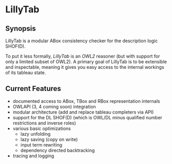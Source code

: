 # LillyTab

## Synopsis

LillyTab is a modular ABox consistency checker for the description logic SHOF(D).

To put it less formally, *LillyTab* is an *OWL2* reasoner (but with support for only a limited subset of OWL2). 
A primary goal of LillyTab is to be extensible and inspectable, meaning it gives you easy access to the internal
workings of its tableau state.

## Current Features

* documented access to ABox, TBox and RBox representation internals
* OWLAPI (3, 4 coming soon) integration
* modular architecture (add and replace tableau completers via API)
* support for the DL SHOF(D) (which is OWL/DL minus qualified number restrictions and inverse roles)
* various basic optimizations 
  * lazy unfolding
  * lazy saving (copy on write)
  * input term rewriting
  * dependency directed backtracking
* tracing and logging
